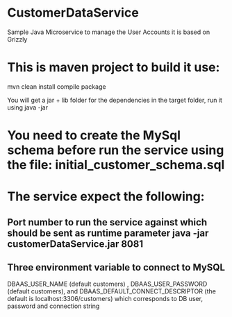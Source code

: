 # CustomerDataService
Sample Java Microservice to manage the User Accounts it is based on Grizzly

# This is maven project to build it use:

mvn clean install compile package

You will get a jar + lib folder for the dependencies in the target folder, run it using java -jar 

# You need to create the MySql schema before run the service using the file: initial_customer_schema.sql

# The service expect the following:

## Port number to run the service against which should be sent as runtime parameter java -jar customerDataService.jar 8081
## Three environment variable to connect to MySQL

DBAAS_USER_NAME (default customers) , DBAAS_USER_PASSWORD (default customers), 
and DBAAS_DEFAULT_CONNECT_DESCRIPTOR (the default is localhost:3306/customers)
which corresponds to DB user, password and connection string  
